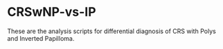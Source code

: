 # CRSwNP-vs-IP
These are the analysis scripts for differential diagnosis of CRS with Polys and Inverted Papilloma.
